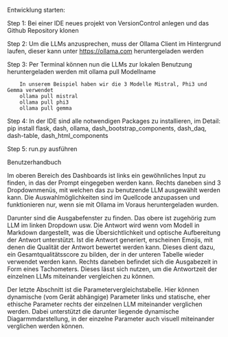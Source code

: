 Entwicklung starten:

Step 1: Bei einer IDE neues projekt von VersionControl anlegen und das Github Repository klonen

Step 2: Um die LLMs anzusprechen, muss der Ollama Client im Hintergrund laufen, dieser kann unter https://ollama.com heruntergeladen werden

Step 3: Per Terminal können nun die LLMs zur lokalen Benutzung heruntergeladen werden mit
        ollama pull Modellname

        In unserem Beispiel haben wir die 3 Modelle Mistral, Phi3 und Gemma verwendet
        ollama pull mistral
        ollama pull phi3
        ollama pull gemma 

Step 4: In der IDE sind alle notwendigen Packages zu installieren, im Detail:
        pip install flask, dash, ollama, dash_bootstrap_components, dash_daq, dash-table, dash_html_components

Step 5: run.py ausführen



Benutzerhandbuch

Im oberen Bereich des Dashboards ist links ein gewöhnliches Input zu finden, in das der Prompt eingegeben werden kann. Rechts daneben sind 3 Dropdownmenüs, mit welchen das zu benutzende LLM ausgewählt werden kann. Die Auswahlmöglichkeiten sind im Quellcode anzupassen und funktionieren nur, wenn sie mit Ollama im Voraus heruntergeladen wurden.

Darunter sind die Ausgabefenster zu finden. Das obere ist zugehörig zum LLM im linken Dropdown usw. Die Antwort wird wenn vom Modell in Markdown dargestellt, was die Übersichtlichkeit und optische Aufbereitung der Antwort unterstützt. Ist die Antwort generiert, erscheinen Emojis, mit denen die Qualität der Antwort bewertet werden kann. Dieses dient dazu, ein Gesamtqualitätsscore zu bilden, der in der unteren Tabelle wieder verwendet werden kann. Rechts daneben befindet sich die Ausgabezeit in Form eines Tachometers. Dieses lässt sich nutzen, um die Antwortzeit der einzelnen LLMs miteinander vergleichen zu können.

Der letzte Abschnitt ist die Parametervergleichstabelle. Hier können dynamische (vom Gerät abhängige) Parameter links und statische, eher ethische Parameter rechts der einzelnen LLM miteinander verglichen werden. Dabei unterstützt die darunter liegende dynamische Diagarmmdarstellung, in der einzelne Parameter auch visuell miteinander verglichen werden können.
